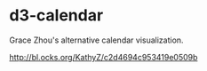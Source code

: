 # d3-calendar

Grace Zhou's alternative calendar visualization.

http://bl.ocks.org/KathyZ/c2d4694c953419e0509b
